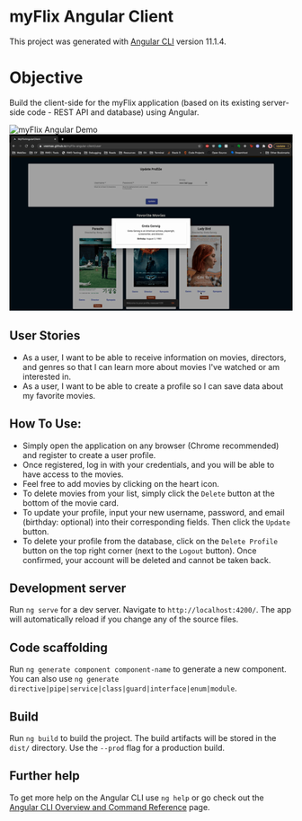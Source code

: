 # myFlix Angular Client

This project was generated with [Angular CLI](https://github.com/angular/angular-cli) version 11.1.4.

# Objective 

Build the client-side for the myFlix application (based on its existing server-side code - REST API and database) using Angular.

![myFlix Angular Demo](/myFlix-angular-client.gif)
![myFlix Angular Demo](/gif2.gif)


## User Stories 

- As a user, I want to be able to receive information on movies, directors, and genres so that I can learn more about movies I've watched or am interested in.
- As a user, I want to be able to create a profile so I can save data about my favorite movies.

## How To Use:

- Simply open the application on any browser (Chrome recommended) and register to create a user profile.
- Once registered, log in with your credentials, and you will be able to have access to the movies. 
- Feel free to add movies by clicking on the heart icon. 
- To delete movies from your list, simply click the `Delete` button at the bottom of the movie card.
- To update your profile, input your new username, password, and email (birthday: optional) into their corresponding fields. Then click the `Update` button.
- To delete your profile from the database, click on the `Delete Profile` button on the top right corner (next to the `Logout` button). Once confirmed, your account will be deleted and cannot be taken back.

## Development server

Run `ng serve` for a dev server. Navigate to `http://localhost:4200/`. The app will automatically reload if you change any of the source files.

## Code scaffolding

Run `ng generate component component-name` to generate a new component. You can also use `ng generate directive|pipe|service|class|guard|interface|enum|module`.

## Build

Run `ng build` to build the project. The build artifacts will be stored in the `dist/` directory. Use the `--prod` flag for a production build.

## Further help

To get more help on the Angular CLI use `ng help` or go check out the [Angular CLI Overview and Command Reference](https://angular.io/cli) page.
